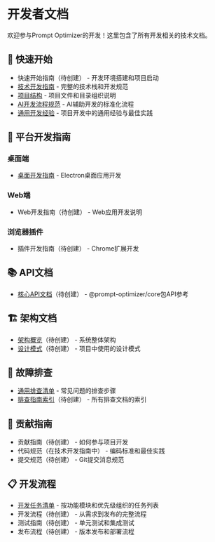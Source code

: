 # 开发者文档

欢迎参与Prompt Optimizer的开发！这里包含了所有开发相关的技术文档。

## 🚀 快速开始

- 快速开始指南（待创建） - 开发环境搭建和项目启动
- [技术开发指南](./technical-development-guide.md) - 完整的技术栈和开发规范
- [项目结构](./project-structure.md) - 项目文件和目录组织说明
- [AI开发流程规范](./ai-development-workflow.md) - AI辅助开发的标准化流程
- [通用开发经验](./general-experience.md) - 项目开发中的通用经验与最佳实践

## 📱 平台开发指南

### 桌面端
- [桌面开发指南](./desktop-developer-guide.md) - Electron桌面应用开发

### Web端
- Web开发指南（待创建） - Web应用开发说明

### 浏览器插件
- 插件开发指南（待创建） - Chrome扩展开发

## 📚 API文档

- [核心API文档](./api/core-api.md)（待创建） - @prompt-optimizer/core包API参考

## 🏗️ 架构文档

- [架构概览](./architecture/overview.md)（待创建） - 系统整体架构
- [设计模式](./architecture/design-patterns.md)（待创建） - 项目中使用的设计模式

## 🔧 故障排查

- [通用排查清单](./troubleshooting/general-checklist.md) - 常见问题的排查步骤
- [排查指南索引](./troubleshooting/README.md)（待创建） - 所有排查文档的索引

## 🤝 贡献指南

- 贡献指南（待创建） - 如何参与项目开发
- 代码规范（在技术开发指南中） - 编码标准和最佳实践
- 提交规范（待创建） - Git提交消息规范

## 📋 开发流程

- [开发任务清单](./todo.md) - 按功能模块和优先级组织的任务列表
- 开发流程（待创建） - 从需求到发布的完整流程
- 测试指南（待创建） - 单元测试和集成测试
- 发布流程（待创建） - 版本发布和部署流程
